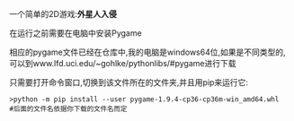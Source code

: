 一个简单的2D游戏:**外星人入侵**

在运行之前需要在电脑中安装Pygame

相应的pygame文件已经在仓库中,我的电脑是windows64位,如果是不同类型的,可以到www.lfd.uci.edu/~gohlke/pythonlibs/#pygame进行下载

只需要打开命令窗口,切换到该文件所在的文件夹,并且用pip来运行它:

```
>python -m pip install --user pygame-1.9.4-cp36-cp36m-win_amd64.whl
#后面的文件名依据你下载的文件名而定
```

